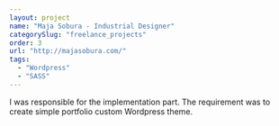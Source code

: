 ```yaml
---
layout: project
name: "Maja Sobura - Industrial Designer"
categorySlug: "freelance_projects"
order: 3
url: "http://majasobura.com/"
tags:
  - "Wordpress"
  - "SASS"
---
```

I was responsible for the implementation part. The requirement was to create simple portfolio custom Wordpress theme.
